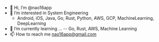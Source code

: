 - 👋 Hi, I’m @nao16app
- 👀 I’m interested in System Engineering
    - Android, iOS, Java, Go, Rust, Python, AWS, GCP, MachineLearning, DeepLearning
- 🌱 I’m currently learning ...
-- Go, Rust, AWS, Machine Learning
- 📫 How to reach me nao16app@gmail.com

<!---
nao16app/nao16app is a ✨ special ✨ repository because its `README.md` (this file) appears on your GitHub profile.
You can click the Preview link to take a look at your changes.
--->
